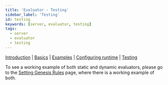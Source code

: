 ```yaml
---
title: 'Evaluator - Testing'
sidebar_label: 'Testing'
id: testing
keywords: [server, evaluator, testing]
tags:
  - server
  - evaluator
  - testing
---
```


[Introduction](../../../server/evaluator/introduction) | [Basics](../../../server/evaluator/basics) | [Examples](../../../server/evaluator/examples) | [Configuring runtime](../../../server/evaluator/configuring-runtime) | [Testing](../../../server/evaluator/testing)


To see a working example of both static and dynamic evaluators, please go to the [Setting Genesis Rules](../../../getting-started/go-to-the-next-level/setting-genesis-evaluator-rules/) page, where there is a working example of both.

